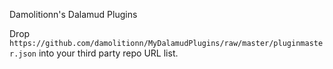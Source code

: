 Damolitionn's Dalamud Plugins

Drop `https://github.com/damolitionn/MyDalamudPlugins/raw/master/pluginmaster.json` into your third party repo URL list.
